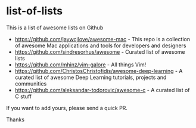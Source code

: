 # list-of-lists
This is a list of awesome lists on Github

- https://github.com/jaywcjlove/awesome-mac - This repo is a collection of awesome Mac applications and tools for developers and designers
- https://github.com/sindresorhus/awesome - Curated list of awesome lists
- https://github.com/mhinz/vim-galore - All things Vim!
- https://github.com/ChristosChristofidis/awesome-deep-learning - A curated list of awesome Deep Learning tutorials, projects and communities
- https://github.com/aleksandar-todorovic/awesome-c - A curated list of C stuff


If you want to add yours, please send a quick PR.

Thanks

